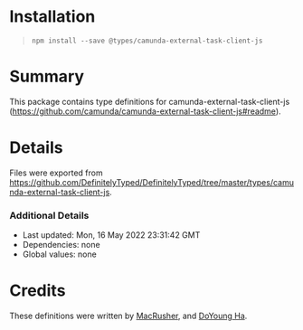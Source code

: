 # Installation
> `npm install --save @types/camunda-external-task-client-js`

# Summary
This package contains type definitions for camunda-external-task-client-js (https://github.com/camunda/camunda-external-task-client-js#readme).

# Details
Files were exported from https://github.com/DefinitelyTyped/DefinitelyTyped/tree/master/types/camunda-external-task-client-js.

### Additional Details
 * Last updated: Mon, 16 May 2022 23:31:42 GMT
 * Dependencies: none
 * Global values: none

# Credits
These definitions were written by [MacRusher](https://github.com/MacRusher), and [DoYoung Ha](https://github.com/hados99).
